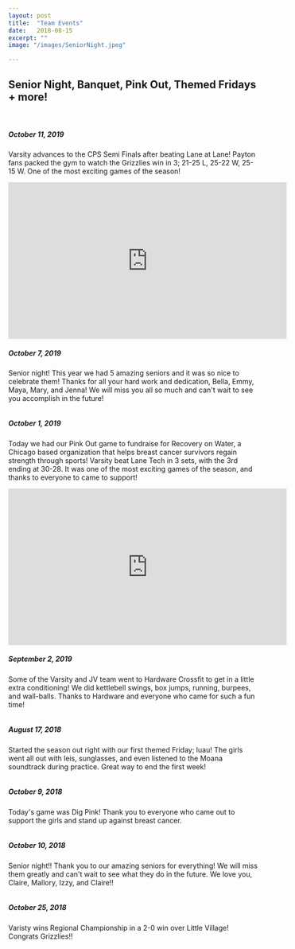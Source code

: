 ```yaml
---
layout: post
title:  "Team Events"
date:   2018-08-15
excerpt: ""
image: "/images/SeniorNight.jpeg"

---
```


## Senior Night, Banquet, Pink Out, Themed Fridays + more!


<br>

<h5>October 11, 2019</h5>
<p>Varsity advances to the CPS Semi Finals after beating Lane at Lane! Payton fans packed the gym to watch the Grizzlies win in 3; 21-25 L, 25-22 W, 25-15 W. One of the most exciting games of the season! </p>

<iframe width="560" height="315" src="https://www.youtube.com/embed/TCkuNJngyUk" frameborder="0" allow="accelerometer; autoplay; encrypted-media; gyroscope; picture-in-picture" allowfullscreen></iframe>


<h5>October 7, 2019</h5>
<p>Senior night! This year we had 5 amazing seniors and it was so nice to celebrate them! Thanks for all your hard work and dedication, Bella, Emmy, Maya, Mary, and Jenna! We will miss you all so much and can't wait to see you accomplish in the future! </p>

<div class="7u"><span class="image fit"><img src="{{ "/images/seniornight.jpg" | absolute_url }}" alt="" /></span></div>


<h5>October 1, 2019</h5>
<p>Today we had our Pink Out game to fundraise for Recovery on Water, a Chicago based organization that helps breast cancer survivors regain strength through sports! Varsity beat Lane Tech in 3 sets, with the 3rd ending at 30-28. It was one of the most exciting games of the season, and thanks to everyone to came to support!</p>

<div class="7u"><span class="image fit"><img src="{{ "/images/pinkteampic.jpg" | absolute_url }}" alt="" /></span></div>

<iframe width="560" height="315" src="https://www.youtube.com/embed/LOHtyHWIV20" frameborder="0" allow="accelerometer; autoplay; encrypted-media; gyroscope; picture-in-picture" allowfullscreen></iframe>


<h5>September 2, 2019</h5>
<p>Some of the Varsity and JV team went to Hardware Crossfit to get in a little extra conditioning! We did kettlebell swings, box jumps, running, burpees, and wall-balls. Thanks to Hardware and everyone who came for such a fun time!</p>

<div class="7u"><span class="image fit"><img src="{{ "/images/xfit.JPG" | absolute_url }}" alt="" /></span></div>
<div class="7u"><span class="image fit"><img src="{{ "/images/boxjumps.jpg" | absolute_url }}" alt="" /></span></div>


<h5>August 17, 2018</h5>
<p>Started the season out right with our first themed Friday; luau! The girls went all out with leis, sunglasses, and even listened to the Moana soundtrack during practice. Great way to end the first week!</p>

<div class="7u"><span class="image fit"><img src="{{ "/images/varfresh.jpg" | absolute_url }}" alt="" /></span></div>
<div class="7u"><span class="image fit"><img src="{{ "/images/luau.jpg" | absolute_url }}" alt="" /></span></div>

<h5>October 9, 2018</h5>
<p>Today's game was Dig Pink! Thank you to everyone who came out to support the girls and stand up against breast cancer. </p>

<div class="7u"><span class="image fit"><img src="{{ "/images/digpink.jpg" | absolute_url }}" alt="" /></span></div>

<h5>October 10, 2018</h5>
<p>Senior night!! Thank you to our amazing seniors for everything! We will miss them greatly and can't wait to see what they do in the future. We love you, Claire, Mallory, Izzy, and Claire!!</p>

<div class="7u"><span class="image fit"><img src="{{ "/images/seniors.jpg_large" | absolute_url }}" alt="" /></span></div>

<h5>October 25, 2018</h5>
<p> Varisty wins Regional Championship in a 2-0 win over Little Village! Congrats Grizzlies!!</p>

 <div class="7u"><span class="image fit"><img src="{{ "/images/regionals.jpg" | absolute_url }}" alt="" /></span></div>
